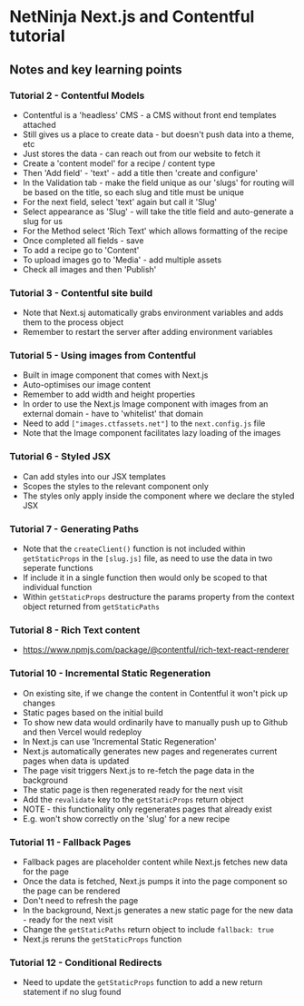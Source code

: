 # NetNinja Next.js and Contentful tutorial

## Notes and key learning points

### Tutorial 2 - Contentful Models

- Contentful is a 'headless' CMS - a CMS without front end templates attached
- Still gives us a place to create data - but doesn't push data into a theme, etc
- Just stores the data - can reach out from our website to fetch it
- Create a 'content model' for a recipe / content type
- Then 'Add field' - 'text' - add a title then 'create and configure'
- In the Validation tab - make the field unique as our 'slugs' for routing will be based on the title, so each slug and title must be unique
- For the next field, select 'text' again but call it 'Slug'
- Select appearance as 'Slug' - will take the title field and auto-generate a slug for us
- For the Method select 'Rich Text' which allows formatting of the recipe
- Once completed all fields - save
- To add a recipe go to 'Content'
- To upload images go to 'Media' - add multiple assets
- Check all images and then 'Publish'

### Tutorial 3 - Contentful site build

- Note that Next.sj automatically grabs environment variables and adds them to the process object
- Remember to restart the server after adding environment variables

### Tutorial 5 - Using images from Contentful

- Built in image component that comes with Next.js
- Auto-optimises our image content
- Remember to add width and height properties
- In order to use the Next.js Image component with images from an external domain - have to 'whitelist' that domain
- Need to add `["images.ctfassets.net"]` to the `next.config.js` file
- Note that the Image component facilitates lazy loading of the images

### Tutorial 6 - Styled JSX

- Can add styles into our JSX templates
- Scopes the styles to the relevant component only
- The styles only apply inside the component where we declare the styled JSX

### Tutorial 7 - Generating Paths

- Note that the `createClient()` function is not included within `getStaticProps` in the `[slug.js]` file, as need to use the data in two seperate functions
- If include it in a single function then would only be scoped to that individual function
- Within `getStaticProps` destructure the params property from the context object returned from `getStaticPaths`

### Tutorial 8 - Rich Text content

- https://www.npmjs.com/package/@contentful/rich-text-react-renderer

### Tutorial 10 - Incremental Static Regeneration

- On existing site, if we change the content in Contentful it won't pick up changes
- Static pages based on the initial build
- To show new data would ordinarily have to manually push up to Github and then Vercel would redeploy
- In Next.js can use 'Incremental Static Regeneration'
- Next.js automatically generates new pages and regenerates current pages when data is updated
- The page visit triggers Next.js to re-fetch the page data in the background
- The static page is then regenerated ready for the next visit
- Add the `revalidate` key to the `getStaticProps` return object
- NOTE - this functionality only regenerates pages that already exist
- E.g. won't show correctly on the 'slug' for a new recipe

### Tutorial 11 - Fallback Pages

- Fallback pages are placeholder content while Next.js fetches new data for the page
- Once the data is fetched, Next.js pumps it into the page component so the page can be rendered
- Don't need to refresh the page
- In the background, Next.js generates a new static page for the new data - ready for the next visit
- Change the `getStaticPaths` return object to include `fallback: true`
- Next.js reruns the `getStaticProps` function

### Tutorial 12 - Conditional Redirects

- Need to update the `getStaticProps` function to add a new return statement if no slug found

